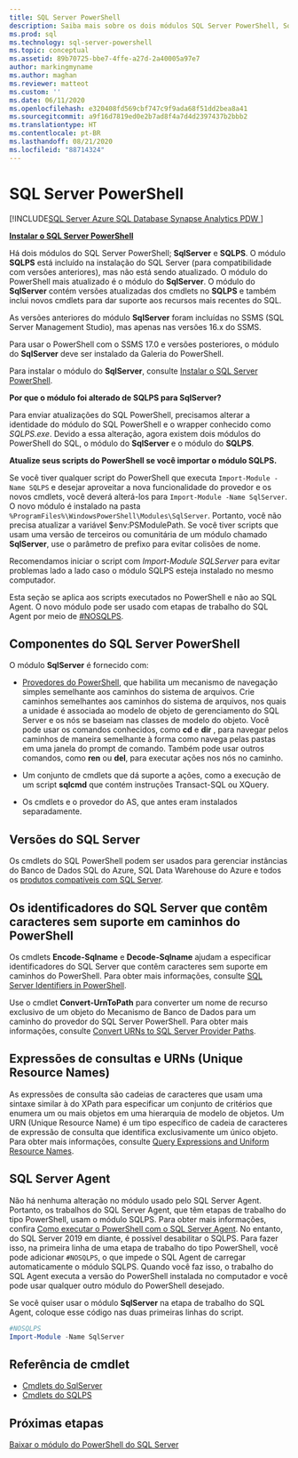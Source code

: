 ```yaml
---
title: SQL Server PowerShell
description: Saiba mais sobre os dois módulos SQL Server PowerShell, SqlServer e SQLPS, que incluem provedores e cmdlets do PowerShell.
ms.prod: sql
ms.technology: sql-server-powershell
ms.topic: conceptual
ms.assetid: 89b70725-bbe7-4ffe-a27d-2a40005a97e7
author: markingmyname
ms.author: maghan
ms.reviewer: matteot
ms.custom: ''
ms.date: 06/11/2020
ms.openlocfilehash: e320408fd569cbf747c9f9ada68f51dd2bea8a41
ms.sourcegitcommit: a9f16d7819ed0e2b7ad8f4a7d4d2397437b2bbb2
ms.translationtype: HT
ms.contentlocale: pt-BR
ms.lasthandoff: 08/21/2020
ms.locfileid: "88714324"
---
```

# <a name="sql-server-powershell"></a>SQL Server PowerShell

[!INCLUDE[SQL Server Azure SQL Database Synapse Analytics PDW ](../includes/applies-to-version/sql-asdb-asdbmi-asa-pdw.md)]

**[Instalar o SQL Server PowerShell](download-sql-server-ps-module.md)**

Há dois módulos do SQL Server PowerShell; **SqlServer** e **SQLPS**. O módulo **SQLPS** está incluído na instalação do SQL Server (para compatibilidade com versões anteriores), mas não está sendo atualizado. O módulo do PowerShell mais atualizado é o módulo do **SqlServer**. O módulo do **SqlServer** contém versões atualizadas dos cmdlets no **SQLPS** e também inclui novos cmdlets para dar suporte aos recursos mais recentes do SQL.  

As versões anteriores do módulo **SqlServer** foram incluídas no SSMS (SQL Server Management Studio), mas apenas nas versões 16.x do SSMS.

Para usar o PowerShell com o SSMS 17.0 e versões posteriores, o módulo do **SqlServer** deve ser instalado da Galeria do PowerShell.

Para instalar o módulo do **SqlServer**, consulte [Instalar o SQL Server PowerShell](download-sql-server-ps-module.md).

**Por que o módulo foi alterado de SQLPS para SqlServer?**

Para enviar atualizações do SQL PowerShell, precisamos alterar a identidade do módulo do SQL PowerShell e o wrapper conhecido como *SQLPS.exe*. Devido a essa alteração, agora existem dois módulos do PowerShell do SQL, o módulo do **SqlServer** e o módulo do **SQLPS**.  

**Atualize seus scripts do PowerShell se você importar o módulo SQLPS.**

Se você tiver qualquer script do PowerShell que executa `Import-Module -Name SQLPS` e desejar aproveitar a nova funcionalidade do provedor e os novos cmdlets, você deverá alterá-los para `Import-Module -Name SqlServer`. O novo módulo é instalado na pasta `%ProgramFiles%\WindowsPowerShell\Modules\SqlServer`. Portanto, você não precisa atualizar a variável $env:PSModulePath. Se você tiver scripts que usam uma versão de terceiros ou comunitária de um módulo chamado **SqlServer**, use o parâmetro de prefixo para evitar colisões de nome.

Recomendamos iniciar o script com *Import-Module SQLServer* para evitar problemas lado a lado caso o módulo SQLPS esteja instalado no mesmo computador.

Esta seção se aplica aos scripts executados no PowerShell e não ao SQL Agent. O novo módulo pode ser usado com etapas de trabalho do SQL Agent por meio de [#NOSQLPS](#sql-server-agent).

## <a name="sql-server-powershell-components"></a>Componentes do SQL Server PowerShell

O módulo **SqlServer** é fornecido com:

- [Provedores do PowerShell](https://docs.microsoft.com/powershell/module/microsoft.powershell.core/about/about_providers), que habilita um mecanismo de navegação simples semelhante aos caminhos do sistema de arquivos. Crie caminhos semelhantes aos caminhos do sistema de arquivos, nos quais a unidade é associada ao modelo de objeto de gerenciamento do SQL Server e os nós se baseiam nas classes de modelo do objeto. Você pode usar os comandos conhecidos, como **cd** e **dir** , para navegar pelos caminhos de maneira semelhante à forma como navega pelas pastas em uma janela do prompt de comando. Também pode usar outros comandos, como **ren** ou **del**, para executar ações nos nós no caminho.

- Um conjunto de cmdlets que dá suporte a ações, como a execução de um script **sqlcmd** que contém instruções Transact-SQL ou XQuery.  

- Os cmdlets e o provedor do AS, que antes eram instalados separadamente.

## <a name="sql-server-versions"></a>Versões do SQL Server

Os cmdlets do SQL PowerShell podem ser usados para gerenciar instâncias do Banco de Dados SQL do Azure, SQL Data Warehouse do Azure e todos os [produtos compatíveis com SQL Server](https://support.microsoft.com/lifecycle/search/1044).

## <a name="sql-server-identifiers-that-contain-characters-not-supported-in-powershell-paths"></a>Os identificadores do SQL Server que contêm caracteres sem suporte em caminhos do PowerShell

Os cmdlets **Encode-Sqlname** e **Decode-Sqlname** ajudam a especificar identificadores do SQL Server que contêm caracteres sem suporte em caminhos do PowerShell. Para obter mais informações, consulte [SQL Server Identifiers in PowerShell](sql-server-identifiers-in-powershell.md).

Use o cmdlet **Convert-UrnToPath** para converter um nome de recurso exclusivo de um objeto do Mecanismo de Banco de Dados para um caminho do provedor do SQL Server PowerShell. Para obter mais informações, consulte [Convert URNs to SQL Server Provider Paths](https://docs.microsoft.com/powershell/module/sqlserver/Convert-UrnToPath).
  
## <a name="query-expressions-and-unique-resource-names"></a>Expressões de consultas e URNs (Unique Resource Names)  

As expressões de consulta são cadeias de caracteres que usam uma sintaxe similar à do XPath para especificar um conjunto de critérios que enumera um ou mais objetos em uma hierarquia de modelo de objetos. Um URN (Unique Resource Name) é um tipo específico de cadeia de caracteres de expressão de consulta que identifica exclusivamente um único objeto. Para obter mais informações, consulte [Query Expressions and Uniform Resource Names](query-expressions-and-uniform-resource-names.md).

## <a name="sql-server-agent"></a>SQL Server Agent

Não há nenhuma alteração no módulo usado pelo SQL Server Agent. Portanto, os trabalhos do SQL Server Agent, que têm etapas de trabalho do tipo PowerShell, usam o módulo SQLPS. Para obter mais informações, confira [Como executar o PowerShell com o SQL Server Agent](run-windows-powershell-steps-in-sql-server-agent.md). No entanto, do SQL Server 2019 em diante, é possível desabilitar o SQLPS. Para fazer isso, na primeira linha de uma etapa de trabalho do tipo PowerShell, você pode adicionar `#NOSQLPS`, o que impede o SQL Agent de carregar automaticamente o módulo SQLPS. Quando você faz isso, o trabalho do SQL Agent executa a versão do PowerShell instalada no computador e você pode usar qualquer outro módulo do PowerShell desejado.

Se você quiser usar o módulo **SqlServer** na etapa de trabalho do SQL Agent, coloque esse código nas duas primeiras linhas do script.

```powershell
#NOSQLPS
Import-Module -Name SqlServer
```

## <a name="cmdlet-reference"></a>Referência de cmdlet

- [Cmdlets do SqlServer](https://docs.microsoft.com/powershell/module/sqlserver)
- [Cmdlets do SQLPS](https://docs.microsoft.com/powershell/module/sqlps)

## <a name="next-steps"></a>Próximas etapas

[Baixar o módulo do PowerShell do SQL Server](download-sql-server-ps-module.md)
